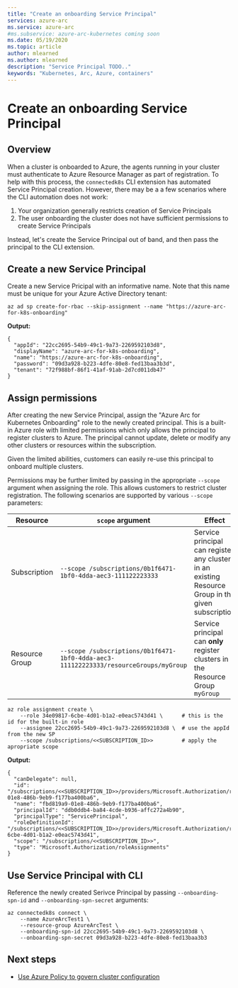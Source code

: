 ```yaml
---
title: "Create an onboarding Service Principal"
services: azure-arc
ms.service: azure-arc
#ms.subservice: azure-arc-kubernetes coming soon
ms.date: 05/19/2020
ms.topic: article
author: mlearned
ms.author: mlearned
description: "Service Principal TODO.."
keywords: "Kubernetes, Arc, Azure, containers"
---
```


# Create an onboarding Service Principal

## Overview

When a cluster is onboarded to Azure, the agents running in your cluster must authenticate to Azure Resource Manager as part of registration. To help with this process, the `connectedk8s` CLI extension has automated Service Principal creation. However, there may be a a few scenarios where the CLI automation does not work:

1. Your organization generally restricts creation of Service Principals
1. The user onboarding the cluster does not have sufficient permissions to create Service Principals

Instead, let's create the Service Principal out of band, and then pass the principal to the CLI extension.

## Create a new Service Principal

Create a new Service Pricipal with an informative name. Note that this name must be unique for your Azure Active Directory tenant:

```console
az ad sp create-for-rbac --skip-assignment --name "https://azure-arc-for-k8s-onboarding"
```

**Output:**

```console
{
  "appId": "22cc2695-54b9-49c1-9a73-2269592103d8",
  "displayName": "azure-arc-for-k8s-onboarding",
  "name": "https://azure-arc-for-k8s-onboarding",
  "password": "09d3a928-b223-4dfe-80e8-fed13baa3b3d",
  "tenant": "72f988bf-86f1-41af-91ab-2d7cd011db47"
}
```

## Assign permissions

After creating the new Service Principal, assign the "Azure Arc for Kubernetes Onboarding" role to the newly created principal. This is a built-in Azure role with limited permissions which only allows the principal to register clusters to Azure. The principal cannot update, delete or modify any other clusters or resources within the subscription.

Given the limited abilities, customers can easily re-use this principal to onboard multiple clusters.

Permissions may be further limited by passing in the appropriate `--scope` argument when assigning the role. This allows customers to restrict cluster registration. The following scenarios are supported by various `--scope` parameters:

| Resource  | `scope` argument| Effect |
| ------------- | ------------- | ------------- |
| Subscription | `--scope /subscriptions/0b1f6471-1bf0-4dda-aec3-111122223333` | Service principal can register any cluster in an existing Resource Group in the given subscription |
| Resource Group | `--scope /subscriptions/0b1f6471-1bf0-4dda-aec3-111122223333/resourceGroups/myGroup`  | Service principal can __only__ register clusters in the Resource Group `myGroup` |

```console
az role assignment create \
    --role 34e09817-6cbe-4d01-b1a2-e0eac5743d41 \      # this is the id for the built-in role
    --assignee 22cc2695-54b9-49c1-9a73-2269592103d8 \  # use the appId from the new SP
    --scope /subscriptions/<<SUBSCRIPTION_ID>>         # apply the apropriate scope
```

**Output:**

```console
{
  "canDelegate": null,
  "id": "/subscriptions/<<SUBSCRIPTION_ID>>/providers/Microsoft.Authorization/roleAssignments/fbd819a9-01e8-486b-9eb9-f177ba400ba6",
  "name": "fbd819a9-01e8-486b-9eb9-f177ba400ba6",
  "principalId": "ddb0ddb4-ba84-4cde-b936-affc272a4b90",
  "principalType": "ServicePrincipal",
  "roleDefinitionId": "/subscriptions/<<SUBSCRIPTION_ID>>/providers/Microsoft.Authorization/roleDefinitions/34e09817-6cbe-4d01-b1a2-e0eac5743d41",
  "scope": "/subscriptions/<<SUBSCRIPTION_ID>>",
  "type": "Microsoft.Authorization/roleAssignments"
}
```

## Use Service Principal with CLI

Reference the newly created Serivce Principal by passing `--onboarding-spn-id` and `--onboarding-spn-secret` arguments:

```console
az connectedk8s connect \
    --name AzureArcTest1 \
    --resource-group AzureArcTest \
    --onboarding-spn-id 22cc2695-54b9-49c1-9a73-2269592103d8 \
    --onboarding-spn-secret 09d3a928-b223-4dfe-80e8-fed13baa3b3
```
## Next steps

* [Use Azure Policy to govern cluster configuration](./use-azure-policy.md)